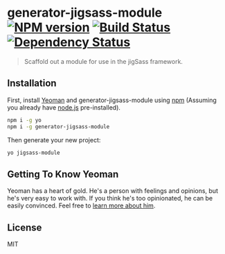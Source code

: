 # generator-jigsass-module [![NPM version][npm-image]][npm-url] [![Build Status][travis-image]][travis-url] [![Dependency Status][daviddm-image]][daviddm-url]
> Scaffold out a module for use in the jigSass framework.

## Installation

First, install [Yeoman](http://yeoman.io) and generator-jigsass-module using [npm](https://www.npmjs.com/) (Assuming you already have [node.js](https://nodejs.org/) pre-installed).

```bash
npm i -g yo
npm i -g generator-jigsass-module
```

Then generate your new project:

```bash
yo jigsass-module
```

## Getting To Know Yeoman

Yeoman has a heart of gold. He&#39;s a person with feelings and opinions, but he&#39;s very easy to work with. If you think he&#39;s too opinionated, he can be easily convinced. Feel free to [learn more about him](http://yeoman.io/).

## License

MIT 


[npm-image]: https://badge.fury.io/js/generator-jigsass-module.svg
[npm-url]: https://npmjs.org/package/generator-jigsass-module
[travis-image]: https://travis-ci.org/haaretz/generator-jigsass-module.svg?branch=master
[travis-url]: https://travis-ci.org/haaretz/generator-jigsass-module
[daviddm-image]: https://david-dm.org/haaretz/generator-jigsass-module.svg?theme=shields.io
[daviddm-url]: https://david-dm.org/haaretz/generator-jigsass-module
